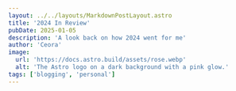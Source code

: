 ```yaml
---
layout: ../../layouts/MarkdownPostLayout.astro
title: '2024 In Review'
pubDate: 2025-01-05
description: 'A look back on how 2024 went for me'
author: 'Ceora'
image: 
  url: 'https://docs.astro.build/assets/rose.webp'
  alt: 'The Astro logo on a dark background with a pink glow.'
tags: ['blogging', 'personal']
---
```

